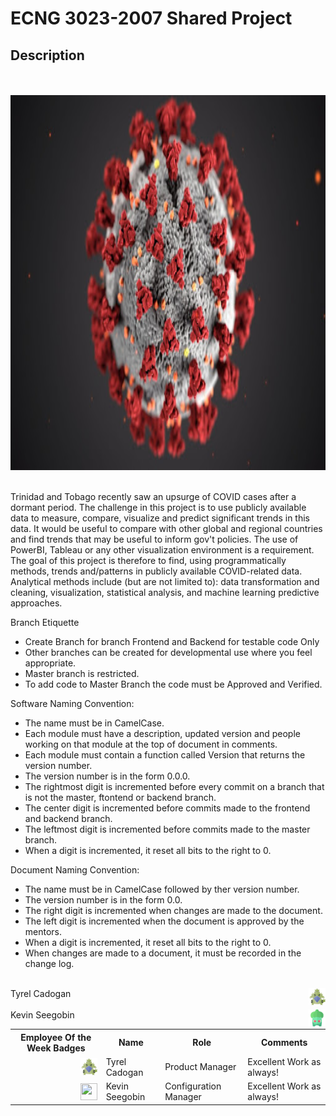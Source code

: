 # ECNG 3023-2007 Shared Project 
## Description
<br>
<br>
<img src="images/Covid-19.jpg" alt="Girl in a jacket" width="800" height="600">
<br>
<br>

<p>Trinidad and Tobago recently saw an upsurge of COVID cases after a dormant period. The challenge in
this project is to use publicly available data to measure, compare, visualize and predict significant trends
in this data. It would be useful to compare with other global and regional countries and find trends that
may be useful to inform gov't policies. The use of PowerBI, Tableau or any other visualization
environment is a requirement. The goal of this project is therefore to find, using programmatically
methods, trends and/patterns in publicly available COVID-related data. Analytical methods include (but
are not limited to): data transformation and cleaning, visualization, statistical analysis, and machine
learning predictive approaches.
</p>

Branch Etiquette<br>
- Create Branch for branch Frontend and Backend for testable code Only <br>
- Other branches can be created for developmental use where you feel appropriate.<br>
- Master branch is restricted.<br>
- To add code to Master Branch the code must be Approved and Verified.<br>

Software Naming Convention:<br>
- The name must be in CamelCase. <br>
- Each module must have a description, updated version and people working on that module at the top of document in comments.<br>
- Each module must contain a function called Version that returns the version number. <br> 
- The version number is in the form 0.0.0. <br>
- The rightmost digit is incremented before every commit on a branch that is not the master, ftontend or backend branch.<br>
- The center digit is incremented before commits made to the frontend and backend branch. <br>
- The leftmost digit is incremented before commits made to the master branch. <br>
- When a digit is incremented, it reset all bits to the right to 0. <br>

Document Naming Convention: <br>
- The name must be in CamelCase followed by ther version number. <br>
- The version number is in the form 0.0. <br>
- The right digit is incremented when changes are made to the document.<br>
- The left digit is incremented when the document is approved by the mentors. <br>
- When a digit is incremented, it reset all bits to the right to 0. <br>
- When changes are made to a document, it must be recorded in the change log. <br>

<br>

<img src="icons/PNG/1x/248-tyranitar.png" align="left" width="27" height="27" style="float: right;">
Tyrel Cadogan 
<br>
<br>
<img src="icons/PNG/1x/001-bulbasaur.png" align="left" width="27" height="27" style="float: right;">
Kevin Seegobin 


<table style="width:100%">
  <tr>
    <th>Employee Of the Week Badges</th>
    <th>Name</th>
    <th>Role</th> 
    <th>Comments</th>
  </tr>
  <tr>
    <td>
      <img src="icons/PNG/1x/248-tyranitar.png" align="left" width="27" height="27" style="float: right;">
    </td>
    <td>Tyrel Cadogan</td>
    <td>Product Manager</td>
    <td>Excellent Work as always!</td>
  </tr>
  <tr>
    <td>
      <img src="icons/PNG/1x/487-giratina.png" align="left" width="27" height="27" style="float: right;">
    </td>
    <td>Kevin Seegobin</td>
    <td>Configuration Manager</td>
    <td>Excellent Work as always!</td>
  </tr>
</table>
